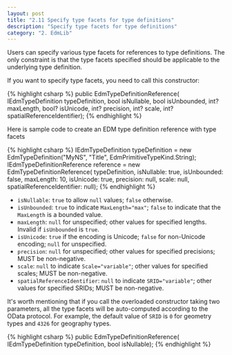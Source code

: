```yaml
---
layout: post
title: "2.11 Specify type facets for type definitions"
description: "Specify type facets for type definitions"
category: "2. EdmLib"
---
```


Users can specify various type facets for references to type definitions. The only constraint is that the type facets specified should be applicable to the underlying type definition.

If you want to specify type facets, you need to call this constructor:

{% highlight csharp %}
public EdmTypeDefinitionReference(
    IEdmTypeDefinition typeDefinition,
    bool isNullable,
    bool isUnbounded,
    int? maxLength,
    bool? isUnicode,
    int? precision,
    int? scale,
    int? spatialReferenceIdentifier);
{% endhighlight %}

Here is sample code to create an EDM type definition reference with type facets

{% highlight csharp %}
IEdmTypeDefinition typeDefinition = new EdmTypeDefinition("MyNS", "Title", EdmPrimitiveTypeKind.String);
IEdmTypeDefinitionReference reference = new EdmTypeDefinitionReference(
    typeDefinition,
    isNullable: true,
    isUnbounded: false,
    maxLength: 10,
    isUnicode: true,
    precision: null,
    scale: null,
    spatialReferenceIdentifier: null);
{% endhighlight %}

- `isNullable`: `true` to allow `null` values; `false` otherwise.
- `isUnbounded`: `true` to indicate `MaxLength="max"`; `false` to indicate that the `MaxLength` is a bounded value.
- `maxLength`: `null` for unspecified; other values for specified lengths. Invalid if `isUnbounded` is `true`.
- `isUnicode`: `true` if the encoding is Unicode; `false` for non-Unicode encoding; `null` for unspecified.
- `precision`: `null` for unspecified; other values for specified precisions; MUST be non-negative.
- `scale`: `null` to indicate `Scale="variable"`; other values for specified scales; MUST be non-negative.
- `spatialReferenceIdentifier`: `null` to indicate `SRID="variable"`; other values for specified SRIDs; MUST be non-negative.

It's worth mentioning that if you call the overloaded constructor taking two parameters, all the type facets will be auto-computed according to the OData protocol. For example, the default value of `SRID` is `0` for geometry types and `4326` for geography types.

{% highlight csharp %}
public EdmTypeDefinitionReference(
    IEdmTypeDefinition typeDefinition,
    bool isNullable);
{% endhighlight %}
